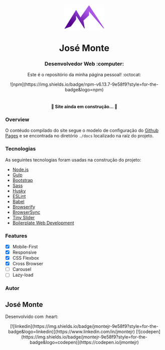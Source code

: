 <p align="center">
  <img src="src/assets/images/misc/logo.png" height="80" width="130" alt="Unform" />
</p>

<h1 align="center">José Monte</h1>

<h3 align="center">Desenvolvedor Web :computer:</h3>
<p align="center">Este é o repositório da minha página pessoal! :octocat:</p>

<div align="center">
    ![npm](https://img.shields.io/badge/npm-v6.13.7-9e58f9?style=for-the-badge&logo=npm)
    <space></space>
</div>

<br>

<h4 align="center"> 
	🚧 Site ainda em construção...  🚧
</h4>

### Overview

O contéudo compilado do site segue o modelo de configuração do [Github Pages](https://docs.github.com/pt/free-pro-team@latest/github/working-with-github-pages/configuring-a-publishing-source-for-your-github-pages-site#escolher-uma-fonte-de-publica%C3%A7%C3%A3o) e se encontrada no diretório `./docs` localizado na raíz do projeto.

### Tecnologias
As seguintes tecnologias foram usadas na construção do projeto:

- [Node.js](https://nodejs.org/en/)
- [Gulp](https://gulpjs.com/)
- [Bootstrap](https://getbootstrap.com/)
- [Sass](https://sass-lang.com/)
- [Husky](https://typicode.github.io/husky/)
- [ESLint](https://eslint.org/)
- [Babel](https://babeljs.io/)
- [Browserify](http://browserify.org/)
- [BrowserSync](https://www.browsersync.io/)
- [Tiny Slider](https://ganlanyuan.github.io/tiny-slider/)
- [Boilerplate Web Development](https://github.com/jmontejr/boilerplate-web-development)

### Features

- [x] Mobile-First
- [x] Responsive
- [x] CSS Flexbox
- [x] Cross Browser
- [ ] Carousel
- [ ] Lazy-load

### Autor

<h2>José Monte</h2>
<p>Desenvolvido com :heart:</p>
<div align="center">
    [![linkedin](https://img.shields.io/badge/jmontejr-9e58f9?style=for-the-badge&logo=linkedin)](https://www.linkedin.com/in/jmontejr)
    <space></space>
    [![codepen](https://img.shields.io/badge/jmontejr-9e58f9?style=for-the-badge&logo=codepen)](https://codepen.io/jmontejr)
    <space></space>
</div>
